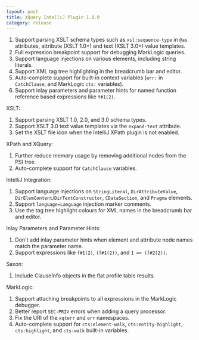 ```yaml
---
layout: post
title: XQuery IntelliJ Plugin 1.8.0
category: release
---
```

1. Support parsing XSLT schema types such as `xsl:sequence-type` in `@as`
   attributes, attribute (XSLT 1.0+) and text (XSLT 3.0+) value templates.
1. Full expression breakpoint support for debugging MarkLogic queries.
1. Support language injections on various elements, including string literals.
1. Support XML tag tree highlighting in the breadcrumb bar and editor.
1. Auto-complete support for built-in context variables (`err:` in
   `CatchClause`, and MarkLogic `cts:` variables).
1. Support inlay parameters and parameter hints for named function reference
   based expressions like `f#1(2)`.

XSLT:

1.  Support parsing XSLT 1.0, 2.0, and 3.0 schema types.
1.  Support XSLT 3.0 text value templates via the `expand-text` attribute.
1.  Set the XSLT file icon when the IntelliJ XPath plugin is not enabled.

XPath and XQuery:

1.  Further reduce memory usage by removing additional nodes from the PSI tree.
1.  Auto-complete support for `CatchClause` variables.

IntelliJ Integration:

1.  Support language injections on `StringLiteral`, `DirAttributeValue`,
    `DirElemContent`/`DirTextConstructor`, `CDataSection`, and `Pragma`
    elements.
1.  Support `language=Language` injection marker comments.
1.  Use the tag tree highlight colours for XML names in the breadcrumb bar
    and editor.

Inlay Parameters and Parameter Hints:

1.  Don't add inlay parameter hints when element and attribute node names
    match the parameter name.
1.  Support expressions like `f#1(2)`, `(f#1(2))`, and `1 => (f#2(2))`.

Saxon:

1.  Include ClauseInfo objects in the flat profile table results.

MarkLogic:

1.  Support attaching breakpoints to all expressions in the MarkLogic
    debugger.
1.  Better report `SEC-PRIV` errors when adding a query processor.
1.  Fix the URI of the `xqterr` and `err` namespaces.
1.  Auto-complete support for `cts:element-walk`, `cts:entity-highlight`,
    `cts:highlight`, and `cts:walk` built-in variables.
